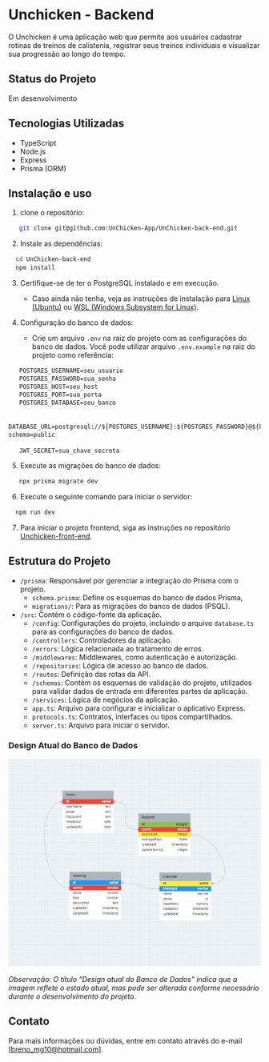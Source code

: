 # Unchicken - Backend

O Unchicken é uma aplicação web que permite aos usuários cadastrar rotinas de treinos de calistenia, registrar seus treinos individuais e visualizar sua progressão ao longo do tempo.

## Status do Projeto

Em desenvolvimento

## Tecnologias Utilizadas

- TypeScript
- Node.js
- Express
- Prisma (ORM)

## Instalação e uso

1.  clone o repositório:

```bash
   git clone git@github.com:UnChicken-App/UnChicken-back-end.git
```

2. Instale as dependências:

```bash
  cd UnChicken-back-end
  npm install
```

3. Certifique-se de ter o PostgreSQL instalado e em execução.

   - Caso ainda não tenha, veja as instruções de instalação para [Linux (Ubuntu)](https://www.digitalocean.com/community/tutorials/how-to-install-postgresql-on-ubuntu-20-04-quickstart-pt) ou [WSL (Windows Subsystem for Linux)](https://learn.microsoft.com/pt-br/windows/wsl/tutorials/wsl-database#install-postgresql).

4. Configuração do banco de dados:
   - Crie um arquivo `.env` na raiz do projeto com as configurações do banco de dados. Você pode utilizar arquivo `.env.example` na raiz do projeto como referência:

```env
   POSTGRES_USERNAME=seu_usuario
   POSTGRES_PASSWORD=sua_senha
   POSTGRES_HOST=seu_host
   POSTGRES_PORT=sua_porta
   POSTGRES_DATABASE=seu_banco

   DATABASE_URL=postgresql://${POSTGRES_USERNAME}:${POSTGRES_PASSWORD}@${POSTGRES_HOST}:${POSTGRES_PORT}/${POSTGRES_DATABASE}?schema=public

   JWT_SECRET=sua_chave_secreta
```

5. Execute as migrações do banco de dados:

```bash
   npx prisma migrate dev
```

6. Execute o seguinte comando para iniciar o servidor:

```bash
  npm run dev
```

7. Para iniciar o projeto frontend, siga as instruções no repositório [Unchicken-front-end](https://github.com/UnChicken-App/UnChicken-frontend).

## Estrutura do Projeto

- `/prisma`: Responsável por gerenciar a integração do Prisma com o projeto.
  - `schema.prisma`: Define os esquemas do banco de dados Prisma,
  - `migrations/`: Para as migrações do banco de dados (PSQL).
- `/src`: Contém o código-fonte da aplicação.
  - `/config`: Configurações do projeto, incluindo o arquivo `database.ts` para as configurações do banco de dados.
  - `/controllers`: Controladores da aplicação.
  - `/errors`: Lógica relacionada ao tratamento de erros.
  - `/middlewares`: Middlewares, como autenticação e autorização.
  - `/repositories`: Lógica de acesso ao banco de dados.
  - `/routes`: Definição das rotas da API.
  - `/schemas`: Contém os esquemas de validação do projeto, utilizados para validar dados de entrada em diferentes partes da aplicação.
  - `/services`: Lógica de negócios da aplicação.
  - `app.ts`: Arquivo para configurar e inicializar o aplicativo Express.
  - `protocols.ts`: Contratos, interfaces ou tipos compartilhados.
  - `server.ts`: Arquivo para iniciar o servidor.

### Design Atual do Banco de Dados

![Design do Banco de Dados](images/design_database.jpg)

_Observação: O título "Design atual do Banco de Dados" indica que a imagem reflete o estado atual, mas pode ser alterada conforme necessário durante o desenvolvimento do projeto._

## Contato

Para mais informações ou dúvidas, entre em contato através do e-mail [breno_mg10@hotmail.com].
